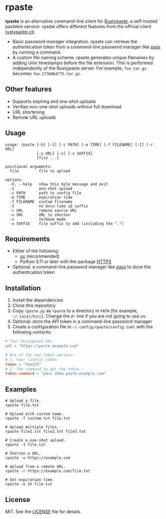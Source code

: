# rpaste

**rpaste** is an alternative command-line client for [Rustypaste](https://github.com/orhun/rustypaste),
a self-hosted pastebin service.
rpaste offers different features from the official client [rustypaste-cli](https://github.com/orhun/rustypaste-cli):

- Basic password manager integration.
  rpaste can retrieve the authentication token from a command-line password manager like [pass](https://www.passwordstore.org/) by running a command.
- A custom file naming scheme.
  rpaste generates unique filenames by adding Unix timestamps before the file extension.
  This is performed independently of the Rustypaste server.
  For example, `foo.tar.gz` becomes `foo.1736864775.tar.gz`.

## Other features

- Supports expiring and one-shot uploads
- Verifies non-one-shot uploads without full download
- URL shortening
- Remote URL uploads

## Usage

```none
usage: rpaste [-h] [-1] [-c PATH] [-e TIME] [-f FILENAME] [-I] [-r URL]
              [-u URL] [-v] [-x SUFFIX]
              [file ...]

positional arguments:
  file         file to upload

options:
  -h, --help   show this help message and exit
  -1           one-shot upload
  -c PATH      path to config file
  -e TIME      expiration time
  -f FILENAME  custom filename
  -I           no Unix-time id suffix
  -r URL       remote source URL
  -u URL       URL to shorten
  -v           verbose mode
  -x SUFFIX    file suffix to add (including the ".")
```

## Requirements

- Either of the following:
  - [uv](https://docs.astral.sh/uv/) (recommended)
  - Python 3.11 or later with the package [HTTPX](https://python-httpx.org/)
- Optional: a command-line password manager like [pass](https://en.wikipedia.org/wiki/Pass_(software)) to store the authentication token

## Installation

1. Install the dependencies
2. Clone this repository
3. Copy `rpaste.py` as `rpaste` to a directory in `PATH` (for example, `~/.local/bin/`).
   Change the `#!` line if you are not going to use uv.
4. Optional: store the API token in a command-line password manager
5. Create a configuration file in `~/.config/rpaste/config.toml` with the following contents:

```toml
# Your Rustypaste URL:
url = "https://paste.example.com"

# One of the two token options:
# 1. Your literal token.
token = "foo123"
# 2. The command to get the token.
token-command = "pass show paste.example.com"
```

## Examples

```shell
# Upload a file.
rpaste file.txt

# Upload with custom name.
rpaste -f custom.txt file.txt

# Upload multiple files.
rpaste file1.txt file2.txt file3.txt

# Create a one-shot upload.
rpaste -1 file.txt

# Shorten a URL.
rpaste -u https://example.com

# Upload from a remote URL.
rpaste -r https://example.com/file.txt

# Set expiration time.
rpaste -e 1h file.txt
```

## License

MIT.
See the [LICENSE](LICENSE) file for details.
